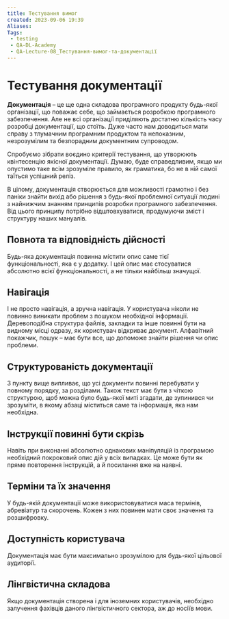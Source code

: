 ```yaml
---
title: Тестування вимог
created: 2023-09-06 19:39
Aliases:
Tags: 
 - testing
 - QA-DL-Academy
 - QA-Lecture-08_Тестування-вимог-та-документації
---
```


# Тестування документації

**Документація** – це ще одна складова програмного продукту будь-якої організації, що поважає себе, що займається розробкою програмного забезпечення. Але не всі організації приділяють достатню кількість часу розробці документації, що стоїть. Дуже часто нам доводиться мати справу з тлумачним програмним продуктом та непоказним, незрозумілим та безпорадним документним супроводом.

Спробуємо зібрати воєдино критерії тестування, що утворюють квінтесенцію якісної документації. Думаю, буде справедливим, якщо ми опустимо таке всім зрозуміле правило, як граматика, бо не в ній самої таїться успішний реліз.

В цілому, документація створюється для можливості грамотно і без паніки знайти вихід або рішення з будь-якої проблемної ситуації людині з найнижчим знанням принципів розробки програмного забезпечення. Від цього принципу потрібно відштовхуватися, продумуючи зміст і структуру наших мануалів.

## Повнота та відповідність дійсності

Будь-яка документація повинна містити опис саме тієї функціональності, яка є у додатку. І цей опис має стосуватися абсолютно всієї функціональності, а не тільки найбільш значущої.

## Навігація

І не просто навігація, а зручна навігація. У користувача ніколи не повинно виникати проблем з пошуком необхідної інформації. Деревоподібна структура файлів, закладки та інше повинні бути на видному місці одразу, як користувач відкриває документ. Алфавітний покажчик, пошук – має бути все, що допоможе знайти рішення чи опис проблеми.

## Структурованість документації

З пункту вище випливає, що усі документи повинні перебувати у повному порядку, за розділами. Також текст має бути з чіткою структурою, щоб можна було будь-якої миті згадати, де зупинився чи зрозуміти, в якому абзаці міститься саме та інформація, яка нам необхідна.

## Інструкції повинні бути скрізь

Навіть при виконанні абсолютно однакових маніпуляцій із програмою необхідний покроковий опис дій у всіх випадках. Це може бути як пряме повторення інструкцій, а й посилання вже на наявні.

## Терміни та їх значення

У будь-якій документації може використовуватися маса термінів, абревіатур та скорочень. Кожен з них повинен мати своє значення та розшифровку.

## Доступність користувача

Документація має бути максимально зрозумілою для будь-якої цільової аудиторії.

## Лінгвістична складова

Якщо документація створена і для іноземних користувачів, необхідно залучення фахівців даного лінгвістичного сектора, аж до носіїв мови.
